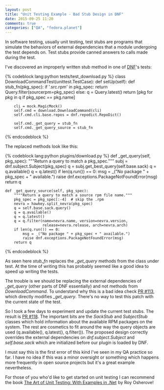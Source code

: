 ```yaml
---
layout: post
title: "Unit Testing Example - Bad Stub Design in DNF"
date: 2015-09-25 11:20
comments: true
categories: ["QA", "fedora.planet"]
---
```


In software testing, usually unit testing, test stubs are programs that simulate
the behaviors of external dependencies that a module undergoing the test depends
on. Test stubs provide canned answers to calls made during the test.

I've discovered an improperly written stub method in one of
[DNF](http://dnf.baseurl.org/)'s tests:

{% codeblock lang:python tests/test_download.py %}
class DownloadCommandTest(unittest.TestCase):
    def setUp(self):
        def stub_fn(pkg_spec):
            if '.src.rpm' in pkg_spec:
                return Query.filter(sourcerpm=pkg_spec)
            else:
                q = Query.latest()
                return [pkg for pkg in q if pkg_spec == pkg.name]

        cli = mock.MagicMock()
        self.cmd = download.DownloadCommand(cli)
        self.cmd.cli.base.repos = dnf.repodict.RepoDict()

        self.cmd._get_query = stub_fn
        self.cmd._get_query_source = stub_fn
{% endcodeblock %}

The replaced methods look like this:

{% codeblock lang:python plugins/download.py %}
    def _get_query(self, pkg_spec):
        """Return a query to match a pkg_spec."""
        subj = dnf.subject.Subject(pkg_spec)
        q = subj.get_best_query(self.base.sack)
        q = q.available()
        q = q.latest()
        if len(q.run()) == 0:
            msg = _("No package " + pkg_spec + " available.")
            raise dnf.exceptions.PackageNotFoundError(msg)
        return q

    def _get_query_source(self, pkg_spec):
        """"Return a query to match a source rpm file name."""
        pkg_spec = pkg_spec[:-4]  # skip the .rpm
        nevra = hawkey.split_nevra(pkg_spec)
        q = self.base.sack.query()
        q = q.available()
        q = q.latest()
        q = q.filter(name=nevra.name, version=nevra.version,
                     release=nevra.release, arch=nevra.arch)
        if len(q.run()) == 0:
            msg = _("No package " + pkg_spec + " available.")
            raise dnf.exceptions.PackageNotFoundError(msg)
        return q
{% endcodeblock %}

As seen here *stub_fn* replaces the *_get_query* methods from the class under
test. At the time of writing this has probably seemed like a good idea to
speed up writing the tests.

The trouble is we should be replacing the external dependencies of *_get_query*
(other parts of DNF essentially) and not methods from *DownloadCommand*. To
understand why this is a bad idea check
[PR #113](https://github.com/rpm-software-management/dnf-plugins-core/pull/113),
which directly modifies *_get_query*. There's no way to test this patch
with the current state of the test.

So I took a few days to experiment and update the current test stubs. The
result is 
[PR #118](https://github.com/rpm-software-management/dnf-plugins-core/pull/118).
The important bits are the *SackStub* and *SubjectStub* classes which hold
information about the available RPM packages on the system. The rest are cosmetics
to fit around the way the query objects are used (q.available(), q.latest(), q.filter()).
The proposed design correctly overrides the external dependencies on
*dnf.subject.Subject* and *self.base.sack* which are initialized before our
plugin is loaded by DNF.

I must say this is the first error of this kind I've seen in my QA practice so far.
I have no idea if this was a minor oversight or something which happens more frequently
in open source projects but it's a great example nevertheless.

For those of you who'd like to get started on unit testing I can recommend the book
<a href="http://www.amazon.com/gp/product/1933988274/ref=as_li_ss_tl?ie=UTF8&camp=1789&creative=390957&creativeASIN=1933988274&linkCode=as2&tag=atodorovorg-20">The Art of Unit Testing: With Examples in .Net</a><img src="http://www.assoc-amazon.com/e/ir?t=atodorovorg-20&l=as2&o=1&a=1933988274" width="1" height="1" border="0" alt="" style="border:none !important; margin:0px !important;" />
by Roy Osherove!

